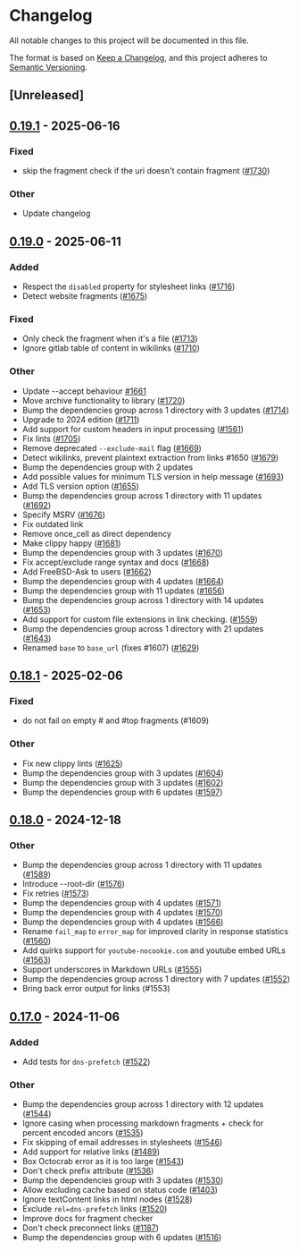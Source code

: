 # Changelog

All notable changes to this project will be documented in this file.

The format is based on [Keep a Changelog](https://keepachangelog.com/en/1.0.0/),
and this project adheres to [Semantic Versioning](https://semver.org/spec/v2.0.0.html).

## [Unreleased]

## [0.19.1](https://github.com/lycheeverse/lychee/compare/lychee-lib-v0.19.0...lychee-lib-v0.19.1) - 2025-06-16

### Fixed

- skip the fragment check if the uri doesn't contain fragment ([#1730](https://github.com/lycheeverse/lychee/pull/1730))

### Other

- Update changelog

## [0.19.0](https://github.com/lycheeverse/lychee/compare/lychee-lib-v0.18.1...lychee-lib-v0.19.0) - 2025-06-11

### Added

- Respect the `disabled` property for stylesheet links ([#1716](https://github.com/lycheeverse/lychee/pull/1716))
- Detect website fragments ([#1675](https://github.com/lycheeverse/lychee/pull/1675))

### Fixed

- Only check the fragment when it's a file ([#1713](https://github.com/lycheeverse/lychee/pull/1713))
- Ignore gitlab table of content in wikilinks ([#1710](https://github.com/lycheeverse/lychee/pull/1710))

### Other

- Update --accept behaviour [#1661](https://github.com/lycheeverse/lychee/issues/1661)
- Move archive functionality to library ([#1720](https://github.com/lycheeverse/lychee/pull/1720))
- Bump the dependencies group across 1 directory with 3 updates ([#1714](https://github.com/lycheeverse/lychee/pull/1714))
- Upgrade to 2024 edition ([#1711](https://github.com/lycheeverse/lychee/pull/1711))
- Add support for custom headers in input processing ([#1561](https://github.com/lycheeverse/lychee/pull/1561))
- Fix lints ([#1705](https://github.com/lycheeverse/lychee/pull/1705))
- Remove deprecated `--exclude-mail` flag ([#1669](https://github.com/lycheeverse/lychee/issues/1669))
- Detect wikilinks, prevent plaintext extraction from links #1650 ([#1679](https://github.com/lycheeverse/lychee/pull/1679))
- Bump the dependencies group with 2 updates
- Add possible values for minimum TLS version in help message ([#1693](https://github.com/lycheeverse/lychee/pull/1693))
- Add TLS version option ([#1655](https://github.com/lycheeverse/lychee/pull/1655))
- Bump the dependencies group across 1 directory with 11 updates ([#1692](https://github.com/lycheeverse/lychee/pull/1692))
- Specify MSRV ([#1676](https://github.com/lycheeverse/lychee/pull/1676))
- Fix outdated link
- Remove once_cell as direct dependency
- Make clippy happy ([#1681](https://github.com/lycheeverse/lychee/pull/1681))
- Bump the dependencies group with 3 updates ([#1670](https://github.com/lycheeverse/lychee/pull/1670))
- Fix accept/exclude range syntax and docs ([#1668](https://github.com/lycheeverse/lychee/pull/1668))
- Add FreeBSD-Ask to users ([#1662](https://github.com/lycheeverse/lychee/pull/1662))
- Bump the dependencies group with 4 updates ([#1664](https://github.com/lycheeverse/lychee/pull/1664))
- Bump the dependencies group with 11 updates ([#1656](https://github.com/lycheeverse/lychee/pull/1656))
- Bump the dependencies group across 1 directory with 14 updates ([#1653](https://github.com/lycheeverse/lychee/pull/1653))
- Add support for custom file extensions in link checking. ([#1559](https://github.com/lycheeverse/lychee/pull/1559))
- Bump the dependencies group across 1 directory with 21 updates ([#1643](https://github.com/lycheeverse/lychee/pull/1643))
- Renamed `base` to `base_url` (fixes #1607) ([#1629](https://github.com/lycheeverse/lychee/pull/1629))

## [0.18.1](https://github.com/lycheeverse/lychee/compare/lychee-lib-v0.18.0...lychee-lib-v0.18.1) - 2025-02-06

### Fixed

- do not fail on empty # and #top fragments (#1609)

### Other

- Fix new clippy lints ([#1625](https://github.com/lycheeverse/lychee/pull/1625))
- Bump the dependencies group with 3 updates ([#1604](https://github.com/lycheeverse/lychee/pull/1604))
- Bump the dependencies group with 3 updates ([#1602](https://github.com/lycheeverse/lychee/pull/1602))
- Bump the dependencies group with 6 updates ([#1597](https://github.com/lycheeverse/lychee/pull/1597))

## [0.18.0](https://github.com/lycheeverse/lychee/compare/lychee-lib-v0.17.0...lychee-lib-v0.18.0) - 2024-12-18

### Other

- Bump the dependencies group across 1 directory with 11 updates ([#1589](https://github.com/lycheeverse/lychee/pull/1589))
- Introduce --root-dir ([#1576](https://github.com/lycheeverse/lychee/pull/1576))
- Fix retries ([#1573](https://github.com/lycheeverse/lychee/pull/1573))
- Bump the dependencies group with 4 updates ([#1571](https://github.com/lycheeverse/lychee/pull/1571))
- Bump the dependencies group with 4 updates ([#1570](https://github.com/lycheeverse/lychee/pull/1570))
- Bump the dependencies group with 4 updates ([#1566](https://github.com/lycheeverse/lychee/pull/1566))
- Rename `fail_map` to `error_map` for improved clarity in response statistics ([#1560](https://github.com/lycheeverse/lychee/pull/1560))
- Add quirks support for `youtube-nocookie.com` and youtube embed URLs ([#1563](https://github.com/lycheeverse/lychee/pull/1563))
- Support underscores in Markdown URLs ([#1555](https://github.com/lycheeverse/lychee/pull/1555))
- Bump the dependencies group across 1 directory with 7 updates ([#1552](https://github.com/lycheeverse/lychee/pull/1552))
- Bring back error output for links (#1553)

## [0.17.0](https://github.com/lycheeverse/lychee/compare/lychee-lib-v0.16.1...lychee-lib-v0.17.0) - 2024-11-06

### Added

- Add tests for `dns-prefetch` ([#1522](https://github.com/lycheeverse/lychee/pull/1522))

### Other

- Bump the dependencies group across 1 directory with 12 updates ([#1544](https://github.com/lycheeverse/lychee/pull/1544))
- Ignore casing when processing markdown fragments + check for percent encoded ancors ([#1535](https://github.com/lycheeverse/lychee/pull/1535))
- Fix skipping of email addresses in stylesheets ([#1546](https://github.com/lycheeverse/lychee/pull/1546))
- Add support for relative links ([#1489](https://github.com/lycheeverse/lychee/pull/1489))
- Box Octocrab error as it is too large ([#1543](https://github.com/lycheeverse/lychee/pull/1543))
- Don't check prefix attribute ([#1536](https://github.com/lycheeverse/lychee/pull/1536))
- Bump the dependencies group with 3 updates ([#1530](https://github.com/lycheeverse/lychee/pull/1530))
- Allow excluding cache based on status code ([#1403](https://github.com/lycheeverse/lychee/pull/1403))
- Ignore textContent links in html nodes ([#1528](https://github.com/lycheeverse/lychee/pull/1528))
- Exclude `rel=dns-prefetch` links ([#1520](https://github.com/lycheeverse/lychee/pull/1520))
- Improve docs for fragment checker
- Don't check preconnect links ([#1187](https://github.com/lycheeverse/lychee/pull/1187))
- Bump the dependencies group with 6 updates ([#1516](https://github.com/lycheeverse/lychee/pull/1516))
